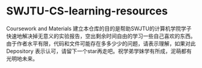 # SWJTU-CS-learning-resources
Coursework and Materials
建立本仓库的目的是帮助SWJTU的计算机学院学子快速地解决掉无意义的实验报告，空出剩余时间自由的学习一些自己喜欢的东西。由于作者水平有限，代码和文件可能存在多多少少的问题，请表示理解，如果对此 Depository 表示认可，请留下一个star再走吧。祝学弟学妹学有所成，泥萌都有光明地未来。
